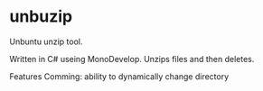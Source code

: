 unbuzip
=======

Unbuntu unzip tool.

Written in C# useing MonoDevelop. Unzips files and then deletes.

Features Comming:
ability to dynamically change directory
